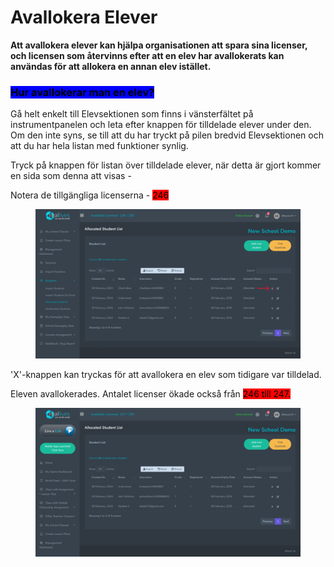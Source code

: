 # Avallokera Elever

**Att avallokera elever kan hjälpa organisationen att spara sina licenser, och licensen som återvinns efter att en elev har avallokerats kan användas för att allokera en annan elev istället.**

### <mark style="background-color:blue;">Hur avallokerar man en elev?</mark>

Gå helt enkelt till Elevsektionen som finns i vänsterfältet på instrumentpanelen och leta efter knappen för tilldelade elever under den. Om den inte syns, se till att du har tryckt på pilen bredvid Elevsektionen och att du har hela listan med funktioner synlig.

Tryck på knappen för listan över tilldelade elever, när detta är gjort kommer en sida som denna att visas -&#x20;

Notera de tillgängliga licenserna - <mark style="background-color:red;">246</mark>

<figure><img src="../../.gitbook/assets/Screenshot 2024-02-29 163704.png" alt=""><figcaption></figcaption></figure>

'X'-knappen kan tryckas för att avallokera en elev som tidigare var tilldelad.

Eleven avallokerades. Antalet licenser ökade också från <mark style="background-color:red;">246 till 247.</mark>

<figure><img src="../../.gitbook/assets/Screenshot 2024-02-29 164159.png" alt=""><figcaption></figcaption></figure>
